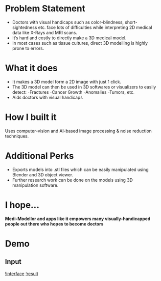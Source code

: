 # Problem Statement
- Doctors with visual handicaps such as color-blindness, short-sightedness etc. face lots of difficulties while interpreting 2D medical data like X-Rays and MRI scans.
- It’s hard and costly to directly make a 3D medical model.
- In most cases such as tissue cultures, direct 3D modelling is highly prone to errors.
# What it does
- It makes a 3D model form a 2D image with just 1 click.
- The 3D model can then be used in 3D softwares or visualizers to easily detect:
    -Fractures
    -Cancer Growth
    -Anomalies
    -Tumors, etc.
- Aids doctors with visual handicaps
# How I built it
Uses computer-vision and AI-based image processing & noise reduction techniques.
# Additional Perks
- Exports models into .stl files which can be easily manipulated using Blender and 3D object viewer.
- Further research work can be done on the models using 3D manipulation software.
# I hope...
**Medi-Modellor and apps like it empowers many visually-handicapped people out there who hopes to become doctors**
# Demo
## Input
[!interface](/Results/OutputModels/interface.png)
[!result](/Results/OutputModels/bone1.png)